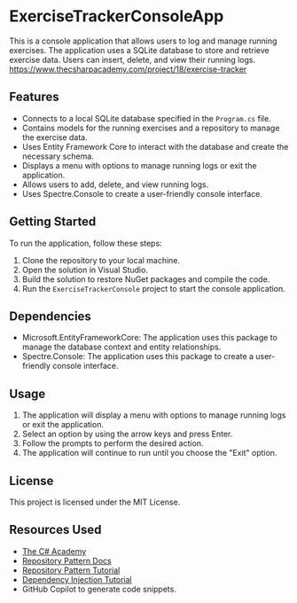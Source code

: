 # ExerciseTrackerConsoleApp

This is a console application that allows users to log and manage running exercises. The application uses a SQLite database to store and retrieve exercise data. Users can insert, delete, and view their running logs.
<https://www.thecsharpacademy.com/project/18/exercise-tracker>

## Features

- Connects to a local SQLite database specified in the `Program.cs` file.
- Contains models for the running exercises and a repository to manage the exercise data.
- Uses Entity Framework Core to interact with the database and create the necessary schema.
- Displays a menu with options to manage running logs or exit the application.
- Allows users to add, delete, and view running logs.
- Uses Spectre.Console to create a user-friendly console interface.

## Getting Started

To run the application, follow these steps:

1. Clone the repository to your local machine.
2. Open the solution in Visual Studio.
3. Build the solution to restore NuGet packages and compile the code.
4. Run the `ExerciseTrackerConsole` project to start the console application.

## Dependencies

- Microsoft.EntityFrameworkCore: The application uses this package to manage the database context and entity relationships.
- Spectre.Console: The application uses this package to create a user-friendly console interface.

## Usage

1. The application will display a menu with options to manage running logs or exit the application.
2. Select an option by using the arrow keys and press Enter.
3. Follow the prompts to perform the desired action.
4. The application will continue to run until you choose the "Exit" option.

## License

This project is licensed under the MIT License.

## Resources Used

- [The C# Academy](https://www.thecsharpacademy.com/)
- [Repository Pattern Docs](https://medium.com/@kerimkkara/implementing-the-repository-pattern-in-c-and-net-5fdd91950485)
- [Repository Pattern Tutorial](https://www.programmingwithwolfgang.com/repository-pattern-net-core/)
- [Dependency Injection Tutorial](https://learn.microsoft.com/en-us/dotnet/core/extensions/dependency-injection-usage)
- GitHub Copilot to generate code snippets.

